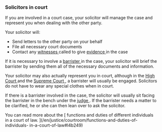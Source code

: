 ###  Solicitors in court

If you are involved in a court case, your solicitor will manage the case and
represent you when dealing with the other party.

Your solicitor will:

  * Send letters to the other party on your behalf 
  * File all necessary court documents 
  * Contact any [ witnesses ](/en/justice/witnesses/being-a-witness/) called to give [ evidence ](/en/justice/evidence/evidence-introduction/) in the case 

If it is necessary to involve a [ barrister
](/en/justice/courtroom/barristers/) in the case, your solicitor will brief
the barrister by sending them all of the necessary documents and information.

Your solicitor may also actually represent you in court, although in the [
High Court ](/en/justice/courts-system/high-court/) and the [ Supreme Court
](/en/justice/courts-system/supreme-court/) , a barrister will usually be
engaged. Solicitors do not have to wear any special clothes when in court.

If there is a barrister involved in the case, the solicitor will usually sit
facing the barrister in the bench under the [ judge
](/en/justice/courtroom/judge/) . If the barrister needs a matter to be
clarified, he or she can then lean over to ask the solicitor.

You can read more about the [ functions and duties of different individuals in
a court of law. ](/en/justice/courtroom/functions-and-duties-of-individuals-
in-a-court-of-law#l4b249)
